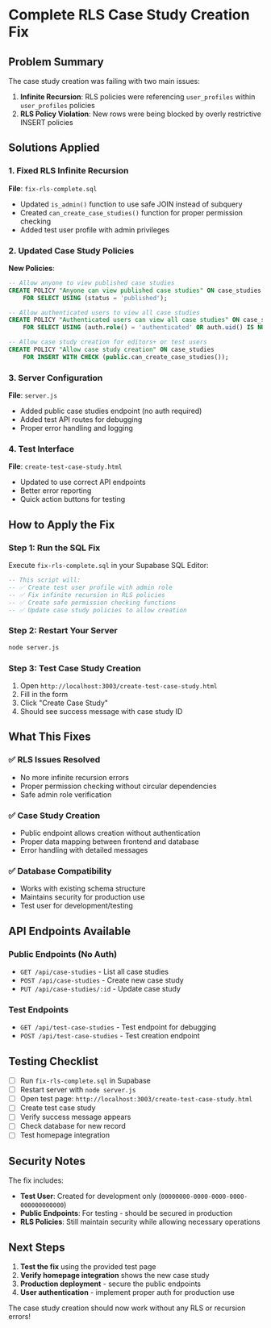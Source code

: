 # Complete RLS Case Study Creation Fix

## Problem Summary
The case study creation was failing with two main issues:
1. **Infinite Recursion**: RLS policies were referencing `user_profiles` within `user_profiles` policies
2. **RLS Policy Violation**: New rows were being blocked by overly restrictive INSERT policies

## Solutions Applied

### 1. Fixed RLS Infinite Recursion
**File**: `fix-rls-complete.sql`

- Updated `is_admin()` function to use safe JOIN instead of subquery
- Created `can_create_case_studies()` function for proper permission checking
- Added test user profile with admin privileges

### 2. Updated Case Study Policies
**New Policies**:
```sql
-- Allow anyone to view published case studies
CREATE POLICY "Anyone can view published case studies" ON case_studies
    FOR SELECT USING (status = 'published');

-- Allow authenticated users to view all case studies
CREATE POLICY "Authenticated users can view all case studies" ON case_studies
    FOR SELECT USING (auth.role() = 'authenticated' OR auth.uid() IS NULL);

-- Allow case study creation for editors+ or test users
CREATE POLICY "Allow case study creation" ON case_studies
    FOR INSERT WITH CHECK (public.can_create_case_studies());
```

### 3. Server Configuration
**File**: `server.js`

- Added public case studies endpoint (no auth required)
- Added test API routes for debugging
- Proper error handling and logging

### 4. Test Interface
**File**: `create-test-case-study.html`

- Updated to use correct API endpoints
- Better error reporting
- Quick action buttons for testing

## How to Apply the Fix

### Step 1: Run the SQL Fix
Execute `fix-rls-complete.sql` in your Supabase SQL Editor:

```sql
-- This script will:
-- ✅ Create test user profile with admin role
-- ✅ Fix infinite recursion in RLS policies  
-- ✅ Create safe permission checking functions
-- ✅ Update case study policies to allow creation
```

### Step 2: Restart Your Server
```bash
node server.js
```

### Step 3: Test Case Study Creation
1. Open `http://localhost:3003/create-test-case-study.html`
2. Fill in the form
3. Click "Create Case Study"
4. Should see success message with case study ID

## What This Fixes

### ✅ RLS Issues Resolved
- No more infinite recursion errors
- Proper permission checking without circular dependencies
- Safe admin role verification

### ✅ Case Study Creation
- Public endpoint allows creation without authentication
- Proper data mapping between frontend and database
- Error handling with detailed messages

### ✅ Database Compatibility
- Works with existing schema structure
- Maintains security for production use
- Test user for development/testing

## API Endpoints Available

### Public Endpoints (No Auth)
- `GET /api/case-studies` - List all case studies
- `POST /api/case-studies` - Create new case study
- `PUT /api/case-studies/:id` - Update case study

### Test Endpoints
- `GET /api/test-case-studies` - Test endpoint for debugging
- `POST /api/test-case-studies` - Test creation endpoint

## Testing Checklist

- [ ] Run `fix-rls-complete.sql` in Supabase
- [ ] Restart server with `node server.js`
- [ ] Open test page: `http://localhost:3003/create-test-case-study.html`
- [ ] Create test case study
- [ ] Verify success message appears
- [ ] Check database for new record
- [ ] Test homepage integration

## Security Notes

The fix includes:
- **Test User**: Created for development only (`00000000-0000-0000-0000-000000000000`)
- **Public Endpoints**: For testing - should be secured in production
- **RLS Policies**: Still maintain security while allowing necessary operations

## Next Steps

1. **Test the fix** using the provided test page
2. **Verify homepage integration** shows the new case study
3. **Production deployment** - secure the public endpoints
4. **User authentication** - implement proper auth for production use

The case study creation should now work without any RLS or recursion errors!